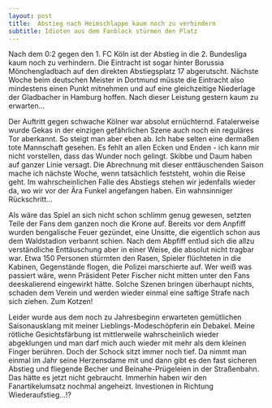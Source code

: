 ```yaml
---
layout: post
title:  Abstieg nach Heimschlappe kaum noch zu verhindern
subtitle: Idioten aus dem Fanblock stürmen den Platz
---
```


Nach dem 0:2 gegen den 1. FC Köln ist der Abstieg in die 2. Bundesliga kaum noch zu verhindern. Die Eintracht ist sogar hinter Borussia Mönchengladbach auf den direkten Abstiegsplatz 17 abgerutscht. Nächste Woche beim deutschen Meister in Dortmund müsste die Eintracht also mindestens einen Punkt mitnehmen und auf eine gleichzeitige Niederlage der Gladbacher in Hamburg hoffen. Nach dieser Leistung gestern kaum zu erwarten...

Der Auftritt gegen schwache Kölner war absolut ernüchternd. Fatalerweise wurde Gekas in der einzigen gefährlichen Szene auch noch ein reguläres Tor aberkannt. So steigt man aber eben ab. Ich habe selten eine dermaßen tote Mannschaft gesehen. Es fehlt an allen Ecken und Enden - ich kann mir nicht vorstellen, dass das Wunder noch gelingt. Skibbe und Daum haben auf ganzer Linie versagt. Die Abrechnung mit dieser enttäuschenden Saison mache ich nächste Woche, wenn tatsächlich feststeht, wohin die Reise geht. Im wahrscheinlichen Falle des Abstiegs stehen wir jedenfalls wieder da, wo wir vor der Ära Funkel angefangen haben. Ein wahnsinniger Rückschritt...

Als wäre das Spiel an sich nicht schon schlimm genug gewesen, setzten Teile der Fans dem ganzen noch die Krone auf. Bereits vor dem Anpfiff wurden bengalische Feuer gezündet, eine Unsitte, die eigentlich schon aus dem Waldstadion verbannt schien. Nach dem Abpfiff entlud sich die allzu verständliche Enttäuschung aber in einer Weise, die absolut nicht tragbar war. Etwa 150 Personen stürmten den Rasen, Spieler flüchteten in die Kabinen, Gegenstände flogen, die Polizei marschierte auf. Wer weiß was passiert wäre, wenn Präsident Peter Fischer nicht mitten unter den Fans deeskalierend eingewirkt hätte. Solche Szenen bringen überhaupt nichts, schaden dem Verein und werden wieder einmal eine saftige Strafe nach sich ziehen. Zum Kotzen!

Leider wurde aus dem noch zu Jahresbeginn erwarteten gemütlichen Saisonausklang mit meiner Lieblings-Modeschöpferin ein Debakel. Meine rötliche Gesichtsfärbung ist mittlerweile wahrscheinlich wieder abgeklungen und man darf mich auch wieder mit mehr als dem kleinen Finger berühren. Doch der Schock sitzt immer noch tief. Da nimmt man einmal im Jahr seine Herzensdame mit und dann gibt es den fast sicheren Abstieg und fliegende Becher und Beinahe-Prügeleien in der Straßenbahn. Das hätte es jetzt nicht gebraucht. Immerhin haben wir den Fanartikelumsatz nochmal angeheizt. Investionen in Richtung Wiederaufstieg...!?
